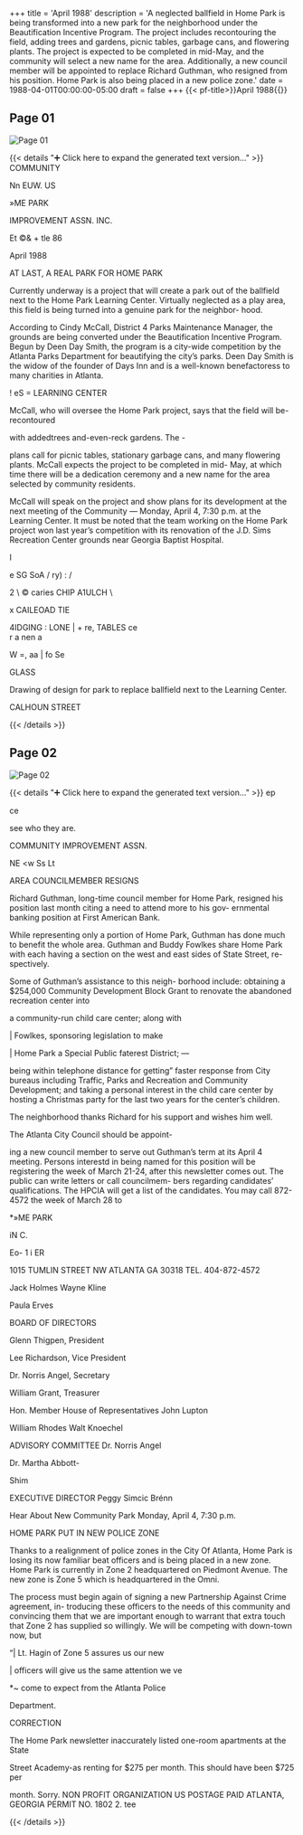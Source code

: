 +++
title = 'April 1988'
description = 'A neglected ballfield in Home Park is being transformed into a new park for the neighborhood under the Beautification Incentive Program. The project includes recontouring the field, adding trees and gardens, picnic tables, garbage cans, and flowering plants. The project is expected to be completed in mid-May, and the community will select a new name for the area. Additionally, a new council member will be appointed to replace Richard Guthman, who resigned from his position. Home Park is also being placed in a new police zone.'
date = 1988-04-01T00:00:00-05:00
draft = false
+++
{{< pf-title>}}April 1988{{</pf-title>}}


## Page 01

![Page 01](/hpcia-newsletter-archive/1988-04_01.jpg)

{{< details "➕ Click here to expand the generated text version..." >}}
COMMUNITY

Nn EUW. US

»ME PARK

IMPROVEMENT ASSN. INC.

Et ©& + tle 86

April 1988

AT LAST, A REAL PARK FOR
HOME PARK

Currently underway is a project that will
create a park out of the ballfield next to the
Home Park Learning Center. Virtually
neglected as a play area, this field is being
turned into a genuine park for the neighbor-
hood.

According to Cindy McCall, District 4 Parks
Maintenance Manager, the grounds are being
converted under the Beautification Incentive
Program. Begun by Deen Day Smith, the
program is a city-wide competition by the
Atlanta Parks Department for beautifying the
city’s parks. Deen Day Smith is the widow of
the founder of Days Inn and is a well-known
benefactoress to many charities in Atlanta.

!
eS = LEARNING CENTER

McCall, who will oversee the Home Park
project, says that the field will be-recontoured

with addedtrees and-even-reck gardens. The -

plans call for picnic tables, stationary garbage
cans, and many flowering plants. McCall
expects the project to be completed in mid-
May, at which time there will be a dedication
ceremony and a new name for the area
selected by community residents.

McCall will speak on the project and show
plans for its development at the next meeting
of the Community — Monday, April 4, 7:30
p.m. at the Learning Center. It must be noted
that the team working on the Home Park
project won last year’s competition with its
renovation of the J.D. Sims Recreation Center
grounds near Georgia Baptist Hospital.

I

e SG SoA /
ry) : /

2 \ © caries CHIP A1ULCH
\

x CAILEOAD TIE

4IDGING
: LONE
| + re, TABLES
ce \
r a nen
a

W =,
aa | fo Se

GLASS

Drawing of design for park to replace ballfield next to the Learning Center.

CALHOUN STREET


{{< /details >}}




## Page 02

![Page 02](/hpcia-newsletter-archive/1988-04_02.jpg)

{{< details "➕ Click here to expand the generated text version..." >}}
ep

ce

see who they are.

COMMUNITY IMPROVEMENT ASSN.

NE <w Ss Lt

AREA COUNCILMEMBER RESIGNS

Richard Guthman, long-time council member
for Home Park, resigned his position last
month citing a need to attend more to his gov-
ernmental banking position at First American
Bank.

While representing only a portion of Home
Park, Guthman has done much to benefit the
whole area. Guthman and Buddy Fowlkes
share Home Park with each having a section
on the west and east sides of State Street, re-
spectively.

Some of Guthman’s assistance to this neigh-
borhood include: obtaining a $254,000
Community Development Block Grant to
renovate the abandoned recreation center into

a community-run child care center; along with

| Fowlkes, sponsoring legislation to make

| Home Park a Special Public faterest District; —

being within telephone distance for getting”
faster response from City bureaus including
Traffic, Parks and Recreation and Community
Development; and taking a personal interest in
the child care center by hosting a Christmas
party for the last two years for the center’s
children.

The neighborhood thanks Richard for his
support and wishes him well.

The Atlanta City Council should be appoint-

ing a new council member to serve out
Guthman’s term at its April 4 meeting.
Persons interestd in being named for this
position will be registering the week of March
21-24, after this newsletter comes out. The
public can write letters or call councilmem-
bers regarding candidates’ qualifications. The
HPCIA will get a list of the candidates. You
may call 872-4572 the week of March 28 to

*»ME PARK

iN C.

Eo- 1 i ER

1015 TUMLIN STREET NW ATLANTA GA 30318 TEL. 404-872-4572

Jack Holmes
Wayne Kline

Paula Erves

BOARD OF DIRECTORS

Glenn Thigpen, President

Lee Richardson, Vice President

Dr. Norris Angel, Secretary

William Grant, Treasurer

Hon. Member House of
Representatives John Lupton

William Rhodes
Walt Knoechel

ADVISORY COMMITTEE
Dr. Norris Angel

Dr. Martha Abbott-

Shim

EXECUTIVE DIRECTOR
Peggy Simcic Brénn

Hear About New Community Park
Monday, April 4, 7:30 p.m.

HOME PARK PUT IN
NEW POLICE ZONE

Thanks to a realignment of police zones in the
City Of Atlanta, Home Park is losing its now
familiar beat officers and is being placed in a
new zone. Home Park is currently in Zone 2
headquartered on Piedmont Avenue. The new
zone is Zone 5 which is headquartered in the
Omni.

The process must begin again of signing a
new Partnership Against Crime agreement, in-
troducing these officers to the needs of this
community and convincing them that we are
important enough to warrant that extra touch
that Zone 2 has supplied so willingly. We
will be competing with down-town now, but

“| Lt. Hagin of Zone 5 assures us our new

| officers will give us the same attention we ve

*~ come to expect from the Atlanta Police

Department.

CORRECTION

The Home Park newsletter inaccurately
listed one-room apartments at the State

Street Academy-as renting for $275 per
month. This should have been $725 per

month. Sorry.
NON PROFIT
ORGANIZATION
US POSTAGE PAID
ATLANTA, GEORGIA
PERMIT NO. 1802
2. tee

{{< /details >}}


